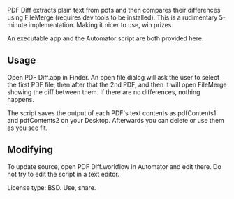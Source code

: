 PDF Diff extracts plain text from pdfs and then compares their differences using FileMerge
(requires dev tools to be installed). This is a rudimentary 5-minute implementation.
Making it nicer to use, win prizes.

An executable app and the Automator script are both provided here.

## Usage
Open PDF Diff.app in Finder. An open file dialog will ask the user to select the first PDF file,
then after that the 2nd PDF, and then it will open FileMerge showing the diff between them.
If there are no differences, nothing happens.

The script saves the output of each PDF's text contents as pdfContents1 and pdfContents2 on your Desktop. Afterwards you can delete or use them as you see fit.

## Modifying
To update source, open PDF Diff.workflow in Automator and edit there.
Do not try to edit the script in a text editor.

License type: BSD. Use, share.
